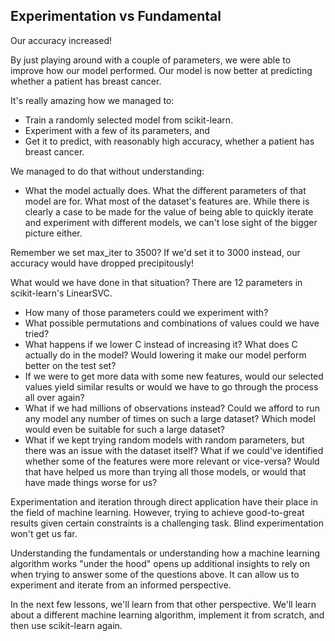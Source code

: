 ## Experimentation vs Fundamental

Our accuracy increased!

By just playing around with a couple of parameters, we were able to improve how our model performed. Our model is now better at predicting whether a patient has breast cancer.

It's really amazing how we managed to:

- Train a randomly selected model from scikit-learn.
- Experiment with a few of its parameters, and
- Get it to predict, with reasonably high accuracy, whether a patient has breast cancer.

We managed to do that without understanding:

- What the model actually does.
What the different parameters of that model are for.
What most of the dataset's features are.
While there is clearly a case to be made for the value of being able to quickly iterate and experiment with different models, we can't lose sight of the bigger picture either.

Remember we set max_iter to 3500? If we'd set it to 3000 instead, our accuracy would have dropped precipitously!

What would we have done in that situation? There are 12 parameters in scikit-learn's LinearSVC.

- How many of those parameters could we experiment with?
- What possible permutations and combinations of values could we have tried?
- What happens if we lower C instead of increasing it? What does C actually do in the model? Would lowering it make our model perform better on the test set?
- If we were to get more data with some new features, would our selected values yield similar results or would we have to go through the process all over again?
- What if we had millions of observations instead? Could we afford to run any model any number of times on such a large dataset? Which model would even be suitable for such a large dataset?
- What if we kept trying random models with random parameters, but there was an issue with the dataset itself? What if we could've identified whether some of the features were more relevant or vice-versa? Would that have helped us more than trying all those models, or would that have made things worse for us?

Experimentation and iteration through direct application have their place in the field of machine learning. However, trying to achieve good-to-great results given certain constraints is a challenging task. Blind experimentation won't get us far.

Understanding the fundamentals or understanding how a machine learning algorithm works "under the hood" opens up additional insights to rely on when trying to answer some of the questions above. It can allow us to experiment and iterate from an informed perspective.

In the next few lessons, we'll learn from that other perspective. We'll learn about a different machine learning algorithm, implement it from scratch, and then use scikit-learn again.